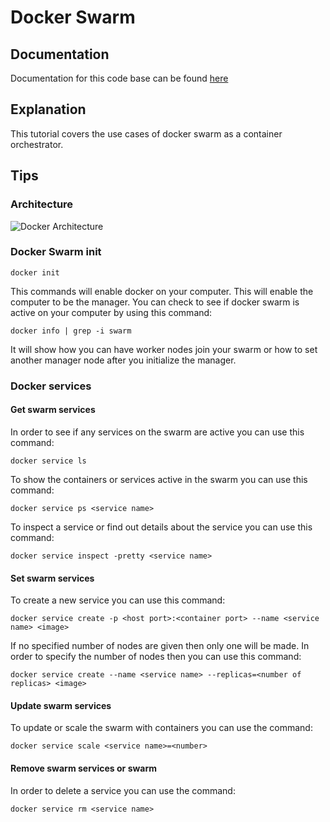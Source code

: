 # Docker Swarm

## Documentation
Documentation for this code base can be found [here](https://www.youtube.com/watch?v=YYfefejSgWY&list=WL&index=1)

## Explanation
This tutorial covers the use cases of docker swarm as a container orchestrator.

## Tips
### Architecture
![Docker Architecture](/docker-architecture.jpg "Docker Architecture")

### Docker Swarm init
```
docker init
```
This commands will enable docker on your computer. This will enable the computer to be the manager. You can check to see if docker swarm is active on your computer by using this command:

```
docker info | grep -i swarm
```
It will show how you can have worker nodes join your swarm or how to set another manager node after you initialize the manager.

### Docker services
#### Get swarm services
In order to see if any services on the swarm are active you can use this command:
```
docker service ls
```

To show the containers or services active in the swarm you can use this command:
```
docker service ps <service name>
```

To inspect a service or find out details about the service you can use this command:
```
docker service inspect -pretty <service name>
```


#### Set swarm services
To create a new service you can use this command:
```
docker service create -p <host port>:<container port> --name <service name> <image>
```

If no specified number of nodes are given then only one will be made. In order to specify the number of nodes then you can use this command:
```
docker service create --name <service name> --replicas=<number of replicas> <image>
```

#### Update swarm services
To update or scale the swarm with containers you can use the command:
```
docker service scale <service name>=<number>
```

#### Remove swarm services or swarm
In order to delete a service you can use the command:
```
docker service rm <service name>
```
